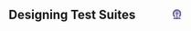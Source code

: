 ## Designing Test Suites  &nbsp; &nbsp; &nbsp; &nbsp; &nbsp; &nbsp; <img src="images/iitkgp.png" width="3%" />
